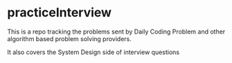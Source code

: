 # practiceInterview

This is a repo tracking the problems sent by Daily Coding Problem and other algorithm based problem solving providers.

It also covers the System Design side of interview questions
